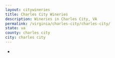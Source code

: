 ```yaml
---
layout: citywineries
title: Charles City Wineries
description: Wineries in Charles City, VA
permalink: /virginia/charles-city/charles-city/
state: va
county: charles city
city: charles city
---
```

-
